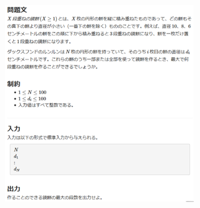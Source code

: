 ![question](https://github.com/kimura-12/AtCoder_Training/blob/master/Beginners_Selection/Kagami_Mochi/question.png)